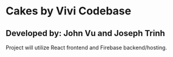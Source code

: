 # Cakes by Vivi Codebase
## Developed by: John Vu and Joseph Trinh

Project will utilize React frontend and Firebase backend/hosting.